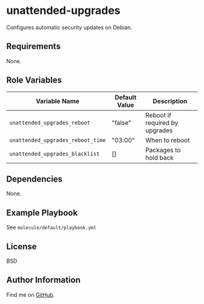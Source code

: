 unattended-upgrades
=========

Configures automatic security updates on Debian.

Requirements
------------

None.

Role Variables
--------------



| Variable Name | Default Value | Description |
--------------- |---------------|--------------
`unattended_upgrades_reboot` | "false" | Reboot if required by upgrades
`unattended_upgrades_reboot_time` | "03:00" | When to reboot
`unattended_upgrades_blacklist` | [] | Packages to hold back

Dependencies
------------

None.

Example Playbook
----------------

See `molecule/default/playbook.yml`

License
-------

BSD

Author Information
------------------

Find me on [GitHub](https://github.com/ThreeFx).
